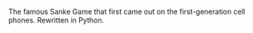 The famous Sanke Game that first came out on the first-generation cell phones.
Rewritten in Python.
